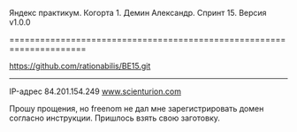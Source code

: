 ﻿Яндекс практикум. Когорта 1. Демин Александр. Спринт 15. Версия v1.0.0

=====================================================================

https://github.com/rationabilis/BE15.git

------------------------------------------------------

IP-адрес 84.201.154.249
www.scienturion.com

Прошу прощения, но freenom не дал мне зарегистрировать домен согласно инструкции.
Пришлось взять свою заготовку.
